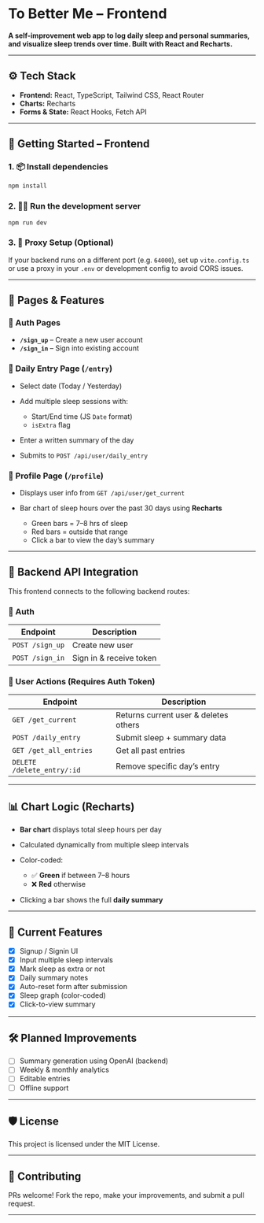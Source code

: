 # To Better Me – Frontend

**A self-improvement web app to log daily sleep and personal summaries, and visualize sleep trends over time. Built with React and Recharts.**

---

## ⚙️ Tech Stack

* **Frontend:** React, TypeScript, Tailwind CSS, React Router
* **Charts:** Recharts
* **Forms & State:** React Hooks, Fetch API

---

## 🚀 Getting Started – Frontend

### 1. 📦 Install dependencies

```bash
npm install
```

### 2. 🧑‍💻 Run the development server

```bash
npm run dev
```

### 3. 🔗 Proxy Setup (Optional)

If your backend runs on a different port (e.g. `64000`), set up `vite.config.ts` or use a proxy in your `.env` or development config to avoid CORS issues.

---

## 🧭 Pages & Features

### 🔐 Auth Pages

* **`/sign_up`** – Create a new user account
* **`/sign_in`** – Sign into existing account

### 📝 Daily Entry Page (`/entry`)

* Select date (Today / Yesterday)
* Add multiple sleep sessions with:

  * Start/End time (JS `Date` format)
  * `isExtra` flag
* Enter a written summary of the day
* Submits to `POST /api/user/daily_entry`

### 👤 Profile Page (`/profile`)

* Displays user info from `GET /api/user/get_current`
* Bar chart of sleep hours over the past 30 days using **Recharts**

  * Green bars = 7–8 hrs of sleep
  * Red bars = outside that range
  * Click a bar to view the day’s summary

---

## 🔗 Backend API Integration

This frontend connects to the following backend routes:

### 🔐 Auth

| Endpoint        | Description             |
| --------------- | ----------------------- |
| `POST /sign_up` | Create new user         |
| `POST /sign_in` | Sign in & receive token |

### 👤 User Actions (Requires Auth Token)

| Endpoint                   | Description                           |
| -------------------------- | ------------------------------------- |
| `GET /get_current`         | Returns current user & deletes others |
| `POST /daily_entry`        | Submit sleep + summary data           |
| `GET /get_all_entries`     | Get all past entries                  |
| `DELETE /delete_entry/:id` | Remove specific day’s entry           |

---

## 📊 Chart Logic (Recharts)

* **Bar chart** displays total sleep hours per day
* Calculated dynamically from multiple sleep intervals
* Color-coded:

  * ✅ **Green** if between 7–8 hours
  * ❌ **Red** otherwise
* Clicking a bar shows the full **daily summary**

---

## 📌 Current Features

* [x] Signup / Signin UI
* [x] Input multiple sleep intervals
* [x] Mark sleep as extra or not
* [x] Daily summary notes
* [x] Auto-reset form after submission
* [x] Sleep graph (color-coded)
* [x] Click-to-view summary

---

## 🛠 Planned Improvements

* [ ] Summary generation using OpenAI (backend)
* [ ] Weekly & monthly analytics
* [ ] Editable entries
* [ ] Offline support

---

## 🛡️ License

This project is licensed under the MIT License.

---

## 🤝 Contributing

PRs welcome! Fork the repo, make your improvements, and submit a pull request.

---